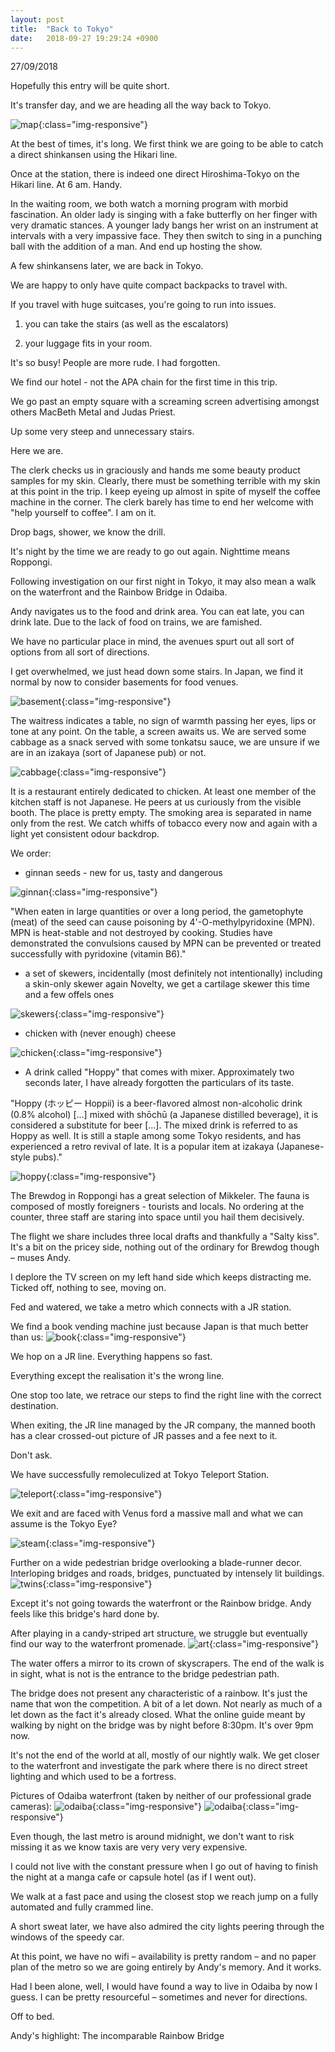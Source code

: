 ```yaml
---
layout: post
title:  "Back to Tokyo"
date:   2018-09-27 19:29:24 +0900
---
```


27/09/2018

Hopefully this entry will be quite short.

It's transfer day, and we are heading all the way back to Tokyo.

![map]({{site.baseurl}}assets/hiro-tokyo.jpg){:class="img-responsive"}

At the best of times, it's long.
We first think we are going to be able to catch a direct shinkansen using the Hikari line.

Once at the station, there is indeed one direct Hiroshima-Tokyo on the Hikari line. At 6 am. Handy.

In the waiting room, we both watch a morning program with morbid fascination.
An older lady is singing with a fake butterfly on her finger with very dramatic stances.
A younger lady bangs her wrist on an instrument at intervals with a very impassive face.
They then switch to sing in a punching ball with the addition of a man.
And end up hosting the show.

A few shinkansens later, we are back in Tokyo.

We are happy to only have quite compact backpacks to travel with.

If you travel with huge suitcases, you're going to run into issues.

1) you can take the stairs (as well as the escalators)

2) your luggage fits in your room.

It's so busy! People are more rude. I had forgotten.

We find our hotel - not the APA chain for the first time in this trip. 

We go past an empty square with a screaming screen advertising amongst others MacBeth Metal and Judas Priest.

Up some very steep and unnecessary stairs. 

Here we are.

The clerk checks us in graciously and hands me some beauty product samples for my skin.
Clearly, there must be something terrible with my skin at this point in the trip.
I keep eyeing up almost in spite of myself the coffee machine in the corner. 
The clerk barely has time to end her welcome with "help yourself to coffee".
I am on it.

Drop bags, shower, we know the drill.

It's night by the time we are ready to go out again. Nighttime means Roppongi.

Following investigation on our first night in Tokyo, it may also mean a walk on the waterfront and the Rainbow Bridge in Odaiba.

Andy navigates us to the food and drink area. You can eat late, you can drink late.
Due to the lack of food on trains, we are famished.

We have no particular place in mind, the avenues spurt out all sort of options from all sort of directions.

I get overwhelmed, we just head down some stairs. 
In Japan, we find it normal by now to consider basements for food venues. 

![basement]({{site.baseurl}}assets/File183.jpg){:class="img-responsive"}

The waitress indicates a table, no sign of warmth passing her eyes, lips or tone at any point.
On the table, a screen awaits us. 
We are served some cabbage as a snack served with some tonkatsu sauce, we are unsure if we are in an izakaya (sort of Japanese pub) or not.

![cabbage]({{site.baseurl}}assets/File189.jpg){:class="img-responsive"}

It is a restaurant entirely dedicated to chicken. At least one member of the kitchen staff is not Japanese.
He peers at us curiously from the visible booth. The place is pretty empty.
The smoking area is separated in name only from the rest.
We catch whiffs of tobacco every now and again with a light yet consistent odour backdrop.

We order:
* ginnan seeds - new for us, tasty and dangerous

![ginnan]({{site.baseurl}}assets/File182.jpg){:class="img-responsive"}

"When eaten in large quantities or over a long period, the gametophyte (meat) of the seed can cause poisoning by 4'-O-methylpyridoxine (MPN). MPN is heat-stable and not destroyed by cooking. Studies have demonstrated the convulsions caused by MPN can be prevented or treated successfully with pyridoxine (vitamin B6)."

* a set of skewers, incidentally (most definitely not intentionally) including a skin-only skewer again
Novelty, we get a cartilage skewer this time and a few offels ones

![skewers]({{site.baseurl}}assets/File179.jpg){:class="img-responsive"}

* chicken with (never enough) cheese

![chicken]({{site.baseurl}}assets/File180.jpg){:class="img-responsive"}

* A drink called "Hoppy" that comes with mixer.
Approximately two seconds later, I have already forgotten the particulars of its taste.

"Hoppy (ホッピー Hoppii) is a beer-flavored almost non-alcoholic drink (0.8% alcohol) [...] mixed with shōchū (a Japanese distilled beverage), it is considered a substitute for beer [...]. The mixed drink is referred to as Hoppy as well. It is still a staple among some Tokyo residents, and has experienced a retro revival of late. It is a popular item at izakaya (Japanese-style pubs)."

![hoppy]({{site.baseurl}}assets/File181.jpg){:class="img-responsive"}

The Brewdog in Roppongi has a great selection of Mikkeler.
The fauna is composed of mostly foreigners - tourists and locals.
No ordering at the counter, three staff are staring into space until you hail them decisively.

The flight we share includes three local drafts and thankfully a "Salty kiss".
It's a bit on the pricey side, nothing out of the ordinary for Brewdog though – muses Andy.

I deplore the TV screen on my left hand side which keeps distracting me.
Ticked off, nothing to see, moving on. 

Fed and watered, we take a metro which connects with a JR station. 

We find a book vending machine just because Japan is that much better than us:
![book]({{site.baseurl}}assets/File186.jpg){:class="img-responsive"}

We hop on a JR line. Everything happens so fast.

Everything except the realisation it's the wrong line.

One stop too late, we retrace our steps to find the right line with the correct destination.

When exiting, the JR line managed by the JR company, the manned booth has a clear crossed-out picture of JR passes and a fee next to it. 

Don't ask.

We have successfully remoleculized at Tokyo Teleport Station.

![teleport]({{site.baseurl}}assets/File184.jpg){:class="img-responsive"}

We exit and are faced with Venus ford a massive mall and what we can assume is the Tokyo Eye?

![steam]({{site.baseurl}}assets/File185.jpg){:class="img-responsive"}

Further on a wide pedestrian bridge overlooking a blade-runner decor.
Interloping bridges and roads, bridges, punctuated by intensely lit buildings.
![twins]({{site.baseurl}}assets/File187.jpg){:class="img-responsive"}

Except it's not going towards the waterfront or the Rainbow bridge. Andy feels like this bridge's hard done by.

After playing in a candy-striped art structure, we struggle but eventually find our way to the waterfront promenade. 
![art]({{site.baseurl}}assets/File188.jpg){:class="img-responsive"}

The water offers a mirror to its crown of skyscrapers. The end of the walk is in sight, what is not is the entrance to the bridge pedestrian path.

The bridge does not present any characteristic of a rainbow. It's just the name that won the competition.
A bit of a let down. Not nearly as much of a let down as the fact it's already closed.
What the online guide meant by walking by night on the bridge was by night before 8:30pm. 
It's over 9pm now.

It's not the end of the world at all, mostly of our nightly walk.
We get closer to the waterfront and investigate the park where there is no direct street lighting and which used to be a fortress.

Pictures of Odaiba waterfront (taken by neither of our professional grade cameras):
![odaiba]({{site.baseurl}}assets/odaiba.jpg){:class="img-responsive"}
![odaiba]({{site.baseurl}}assets/odaiba_2.jpg){:class="img-responsive"}

Even though, the last metro is around midnight, we don't want to risk missing it as we know taxis are very very very expensive. 

I could not live with the constant pressure when I go out of having to finish the night at a manga cafe or capsule hotel (as if I went out).

We walk at a fast pace and using the closest stop we reach jump on a fully automated and fully crammed line.

A short sweat later, we have also admired the city lights peering through the windows of the speedy car.

At this point, we have no wifi – availability is pretty random – and no paper plan of the metro so we are going entirely by Andy's memory. And it works.

Had I been alone, well, I would have found a way to live in Odaiba by now I guess. I can be pretty resourceful – sometimes and never for directions.

Off to bed.

Andy's highlight: The incomparable Rainbow Bridge








